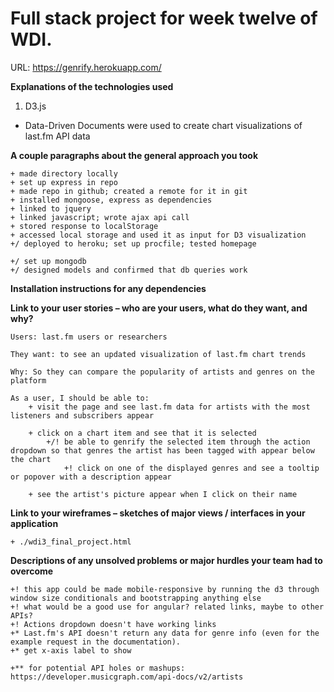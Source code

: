 # Full stack project for week twelve of WDI.
URL: https://genrify.herokuapp.com/

**Explanations of the technologies used**

1. D3.js

+ Data-Driven Documents were used to create chart visualizations of last.fm API data

**A couple paragraphs about the general approach you took**

    + made directory locally
    + set up express in repo
    + made repo in github; created a remote for it in git
    + installed mongoose, express as dependencies
    + linked to jquery
    + linked javascript; wrote ajax api call
    + stored response to localStorage
    + accessed local storage and used it as input for D3 visualization
    +/ deployed to heroku; set up procfile; tested homepage
    
    +/ set up mongodb
    +/ designed models and confirmed that db queries work

**Installation instructions for any dependencies**
    

**Link to your user stories – who are your users, what do they want, and why?**

    Users: last.fm users or researchers

    They want: to see an updated visualization of last.fm chart trends

    Why: So they can compare the popularity of artists and genres on the platform

    As a user, I should be able to: 
        + visit the page and see last.fm data for artists with the most listeners and subscribers appear

        + click on a chart item and see that it is selected
            +/! be able to genrify the selected item through the action dropdown so that genres the artist has been tagged with appear below the chart
                +! click on one of the displayed genres and see a tooltip or popover with a description appear

        + see the artist's picture appear when I click on their name

**Link to your wireframes – sketches of major views / interfaces in your application**

    + ./wdi3_final_project.html

**Descriptions of any unsolved problems or major hurdles your team had to overcome**

    +! this app could be made mobile-responsive by running the d3 through window size conditionals and bootstrapping anything else
    +! what would be a good use for angular? related links, maybe to other APIs?
    +! Actions dropdown doesn't have working links
    +* Last.fm's API doesn't return any data for genre info (even for the example request in the documentation).
    +* get x-axis label to show

    +** for potential API holes or mashups: https://developer.musicgraph.com/api-docs/v2/artists


